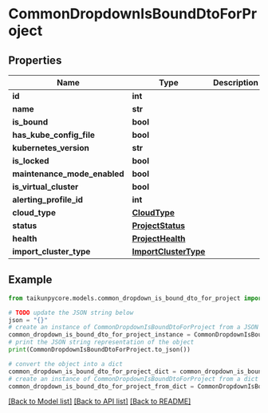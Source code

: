 # CommonDropdownIsBoundDtoForProject


## Properties

Name | Type | Description | Notes
------------ | ------------- | ------------- | -------------
**id** | **int** |  | [optional] 
**name** | **str** |  | [optional] 
**is_bound** | **bool** |  | [optional] 
**has_kube_config_file** | **bool** |  | [optional] 
**kubernetes_version** | **str** |  | [optional] 
**is_locked** | **bool** |  | [optional] 
**maintenance_mode_enabled** | **bool** |  | [optional] 
**is_virtual_cluster** | **bool** |  | [optional] 
**alerting_profile_id** | **int** |  | [optional] 
**cloud_type** | [**CloudType**](CloudType.md) |  | [optional] 
**status** | [**ProjectStatus**](ProjectStatus.md) |  | [optional] 
**health** | [**ProjectHealth**](ProjectHealth.md) |  | [optional] 
**import_cluster_type** | [**ImportClusterType**](ImportClusterType.md) |  | [optional] 

## Example

```python
from taikunpycore.models.common_dropdown_is_bound_dto_for_project import CommonDropdownIsBoundDtoForProject

# TODO update the JSON string below
json = "{}"
# create an instance of CommonDropdownIsBoundDtoForProject from a JSON string
common_dropdown_is_bound_dto_for_project_instance = CommonDropdownIsBoundDtoForProject.from_json(json)
# print the JSON string representation of the object
print(CommonDropdownIsBoundDtoForProject.to_json())

# convert the object into a dict
common_dropdown_is_bound_dto_for_project_dict = common_dropdown_is_bound_dto_for_project_instance.to_dict()
# create an instance of CommonDropdownIsBoundDtoForProject from a dict
common_dropdown_is_bound_dto_for_project_from_dict = CommonDropdownIsBoundDtoForProject.from_dict(common_dropdown_is_bound_dto_for_project_dict)
```
[[Back to Model list]](../README.md#documentation-for-models) [[Back to API list]](../README.md#documentation-for-api-endpoints) [[Back to README]](../README.md)


